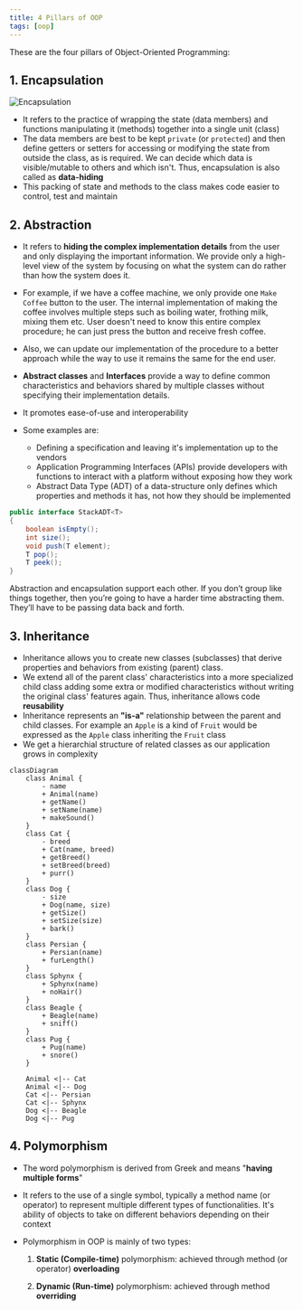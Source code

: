 ```yaml
---
title: 4 Pillars of OOP
tags: [oop]
---
```


These are the four pillars of Object-Oriented Programming:

## 1. Encapsulation

![Encapsulation](/code-journal/diagrams/encapsulation.svg)

- It refers to the practice of wrapping the state (data members) and functions manipulating it (methods) together into a single unit (class)
- The data members are best to be kept `private` (or `protected`) and then define getters or setters for accessing or modifying the state from outside the class, as is required. We can decide which data is visible/mutable to others and which isn't. Thus, encapsulation is also called as **data-hiding**
- This packing of state and methods to the class makes code easier to control, test and maintain

## 2. Abstraction

- It refers to **hiding the complex implementation details** from the user and only displaying the important information. We provide only a high-level view of the system by focusing on what the system can do rather than how the system does it.
- For example, if we have a coffee machine, we only provide one `Make Coffee` button to the user. The internal implementation of making the coffee involves multiple steps such as boiling water, frothing milk, mixing them etc. User doesn't need to know this entire complex procedure; he can just press the button and receive fresh coffee.
- Also, we can update our implementation of the procedure to a better approach while the way to use it remains the same for the end user.
- **Abstract classes** and **Interfaces** provide a way to define common characteristics and behaviors shared by multiple classes without specifying their implementation details.
- It promotes ease-of-use and interoperability
- Some examples are:

  - Defining a specification and leaving it's implementation up to the vendors
  - Application Programming Interfaces (APIs) provide developers with functions to interact with a platform without exposing how they work
  - Abstract Data Type (ADT) of a data-structure only defines which properties and methods it has, not how they should be implemented

```java title="Stack ADT"
public interface StackADT<T>
{
    boolean isEmpty();
    int size();
    void push(T element);
    T pop();
    T peek();
}
```

Abstraction and encapsulation support each other. If you don’t group like things together, then you’re going to have a harder time abstracting them. They’ll have to be passing data back and forth.

## 3. Inheritance

- Inheritance allows you to create new classes (subclasses) that derive properties and behaviors from existing (parent) class.
- We extend all of the parent class' characteristics into a more specialized child class adding some extra or modified characteristics without writing the original class' features again. Thus, inheritance allows code **reusability**
- Inheritance represents an **"is-a"** relationship between the parent and child classes. For example an `Apple` is a kind of `Fruit` would be expressed as the `Apple` class inheriting the `Fruit` class
- We get a hierarchial structure of related classes as our application grows in complexity

```mermaid
classDiagram
    class Animal {
        - name
        + Animal(name)
        + getName()
        + setName(name)
        + makeSound()
    }
    class Cat {
        - breed
        + Cat(name, breed)
        + getBreed()
        + setBreed(breed)
        + purr()
    }
    class Dog {
        - size
        + Dog(name, size)
        + getSize()
        + setSize(size)
        + bark()
    }
    class Persian {
        + Persian(name)
        + furLength()
    }
    class Sphynx {
        + Sphynx(name)
        + noHair()
    }
    class Beagle {
        + Beagle(name)
        + sniff()
    }
    class Pug {
        + Pug(name)
        + snore()
    }

    Animal <|-- Cat
    Animal <|-- Dog
    Cat <|-- Persian
    Cat <|-- Sphynx
    Dog <|-- Beagle
    Dog <|-- Pug

```

## 4. Polymorphism

- The word polymorphism is derived from Greek and means "**having multiple forms**"
- It refers to the use of a single symbol, typically a method name (or operator) to represent multiple different types of functionalities. It's ability of objects to take on different behaviors depending on their context
- Polymorphism in OOP is mainly of two types:

  1. **Static (Compile-time)** polymorphism: achieved through method (or operator) **overloading**

  2. **Dynamic (Run-time)** polymorphism: achieved through method **overriding**
